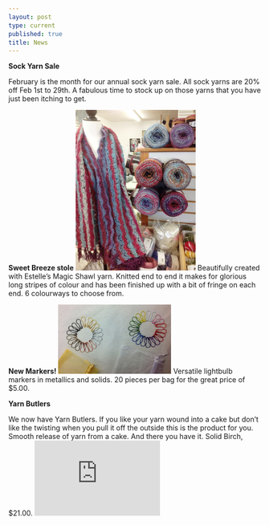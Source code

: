 ```yaml
---
layout: post
type: current
published: true
title: News
---
```

<strong>Sock Yarn Sale</strong>

February is the month for our annual sock yarn sale. All sock yarns are 20% off Feb 1st to 29th. A fabulous time to stock up on those yarns that you have just been itching to get.

<strong>Sweet Breeze stole</strong>
<img src="/img/stole.jpg" width="239" height="320" />
Beautifully created with Estelle’s Magic Shawl yarn. Knitted end to end it makes for glorious long stripes of colour and has been finished up with a bit of fringe on each end. 6 colourways to choose from.

<strong>New Markers!</strong>
<img src="/img/new_markers.jpg" width="225" height="138" />
Versatile lightbulb markers in metallics and solids. 20 pieces per bag for the great price of $5.00.

<strong>Yarn Butlers</strong>

We now have Yarn Butlers. If you like your yarn wound into a cake but don’t like the twisting when you pull it off the outside this is the product for you. Smooth release of yarn from a cake. And there you have it. Solid Birch, $21.00. <iframe width="250" src="https://www.youtube.com/embed/lvNO_bjyV-M" frameborder="0" allow="accelerometer; autoplay; encrypted-media; gyroscope; picture-in-picture" allowfullscreen></iframe>
